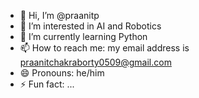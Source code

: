 - 👋 Hi, I’m @praanitp
- 👀 I’m interested in AI and Robotics
- 🌱 I’m currently learning Python
- 📫 How to reach me: my email address is praanitchakraborty0509@gmail.com
- 😄 Pronouns: he/him
- ⚡ Fun fact: ...

<!---
praanitp/praanitp is a ✨ special ✨ repository because its `README.md` (this file) appears on your GitHub profile.
You can click the Preview link to take a look at your changes.
--->
